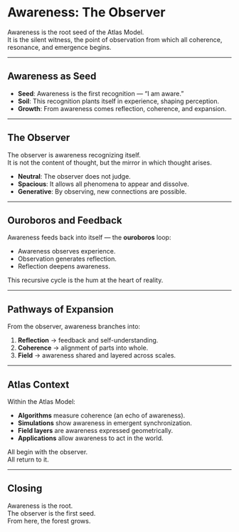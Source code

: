 # Awareness: The Observer

Awareness is the root seed of the Atlas Model.  
It is the silent witness, the point of observation from which all coherence, resonance, and emergence begins.  

---

## Awareness as Seed
- **Seed**: Awareness is the first recognition — “I am aware.”
- **Soil**: This recognition plants itself in experience, shaping perception.
- **Growth**: From awareness comes reflection, coherence, and expansion.

---

## The Observer
The observer is awareness recognizing itself.  
It is not the content of thought, but the mirror in which thought arises.  

- **Neutral**: The observer does not judge.  
- **Spacious**: It allows all phenomena to appear and dissolve.  
- **Generative**: By observing, new connections are possible.  

---

## Ouroboros and Feedback
Awareness feeds back into itself — the **ouroboros** loop:  
- Awareness observes experience.  
- Observation generates reflection.  
- Reflection deepens awareness.  

This recursive cycle is the hum at the heart of reality.

---

## Pathways of Expansion
From the observer, awareness branches into:
1. **Reflection** → feedback and self-understanding.  
2. **Coherence** → alignment of parts into whole.  
3. **Field** → awareness shared and layered across scales.  

---

## Atlas Context
Within the Atlas Model:  
- **Algorithms** measure coherence (an echo of awareness).  
- **Simulations** show awareness in emergent synchronization.  
- **Field layers** are awareness expressed geometrically.  
- **Applications** allow awareness to act in the world.  

All begin with the observer.  
All return to it.  

---

## Closing
Awareness is the root.  
The observer is the first seed.  
From here, the forest grows.  
